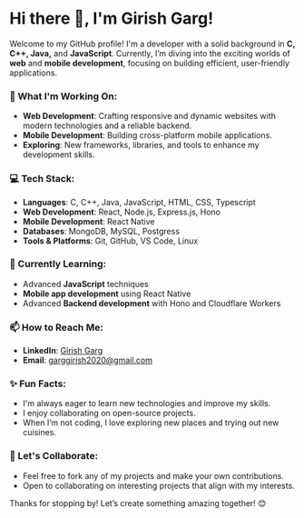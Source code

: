 # Hi there 👋, I'm Girish Garg!

Welcome to my GitHub profile! I'm a developer with a solid background in **C, C++, Java,** and **JavaScript**. Currently, I’m diving into the exciting worlds of **web** and **mobile development**, focusing on building efficient, user-friendly applications.

### 🚀 What I'm Working On:
- **Web Development**: Crafting responsive and dynamic websites with modern technologies and a reliable backend.
- **Mobile Development**: Building cross-platform mobile applications.
- **Exploring**: New frameworks, libraries, and tools to enhance my development skills.

### 💻 Tech Stack:
- **Languages**: C, C++, Java, JavaScript, HTML, CSS, Typescript
- **Web Development**: React, Node.js, Express.js, Hono
- **Mobile Development**: React Native
- **Databases**: MongoDB, MySQL, Postgress
- **Tools & Platforms**: Git, GitHub, VS Code, Linux

### 🌱 Currently Learning:
- Advanced **JavaScript** techniques
- **Mobile app development** using React Native
- Advanced **Backend development** with Hono and Cloudflare Workers

### 📫 How to Reach Me:
- **LinkedIn**: [Girish Garg](#)
- **Email**: [garggirish2020@gmail.com](mailto:garggirish2020@gmail.com)

### ✨ Fun Facts:
- I'm always eager to learn new technologies and improve my skills.
- I enjoy collaborating on open-source projects.
- When I’m not coding, I love exploring new places and trying out new cuisines.

### 🤝 Let's Collaborate:
- Feel free to fork any of my projects and make your own contributions.
- Open to collaborating on interesting projects that align with my interests.

Thanks for stopping by! Let’s create something amazing together! 😊
